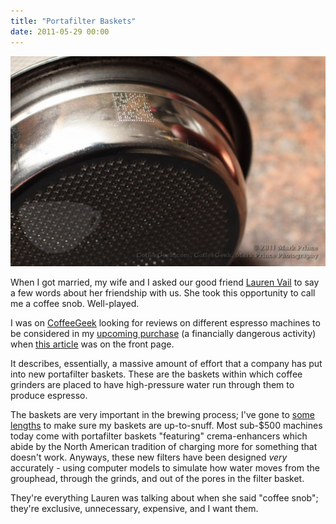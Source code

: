 ```yaml
---
title: "Portafilter Baskets"
date: 2011-05-29 00:00
---
```


 ![](/img/import/blog/2011/05/portafilter-baskets/4CC31DC5F5574778BFDA66F452C06F17.jpg)

When I got married, my wife and I asked our good friend [Lauren Vail](http://twitter.com/#!/laurenevail) to say a few words about her friendship with us. She took this opportunity to call me a coffee snob. Well-played.

I was on [CoffeeGeek](http://coffeegeek.com/) looking for reviews on different espresso machines to be considered in my [upcoming purchase](/blog/new-espresso-machine/) (a financially dangerous activity) when [this article](http://coffeegeek.com/opinions/markprince/04-29-2011) was on the front page.

It describes, essentially, a massive amount of effort that a company has put into new portafilter baskets. These are the baskets within which coffee grinders are placed to have high-pressure water run through them to produce espresso.

The baskets are very important in the brewing process; I've gone to [some lengths](http://atteroignorantiam.blogspot.com/2010/10/new-portafilter-baskets-have-arrived.html) to make sure my baskets are up-to-snuff. Most sub-$500 machines today come with portafilter baskets "featuring" crema-enhancers which abide by the North American tradition of charging more for something that doesn't work. Anyways, these new filters have been designed _very_ accurately - using computer models to simulate how water moves from the grouphead, through the grinds, and out of the pores in the filter basket.

They're everything Lauren was talking about when she said "coffee snob"; they're exclusive,&nbsp;unnecessary, expensive, and I want them.

<!-- more -->

